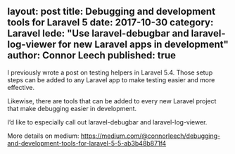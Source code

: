 layout: post
title: Debugging and development tools for Laravel 5
date: 2017-10-30
category: Laravel
lede: "Use laravel-debugbar and laravel-log-viewer for new Laravel apps in development"
author: Connor Leech
published: true
---

I previously wrote a post on testing helpers in Laravel 5.4. Those setup steps can be added to any Laravel app to make testing easier and more effective.

Likewise, there are tools that can be added to every new Laravel project that make debugging easier in development.

I’d like to especially call out laravel-debugbar and laravel-log-viewer.

More details on medium: https://medium.com/@connorleech/debugging-and-development-tools-for-laravel-5-5-ab3b48b871f4

